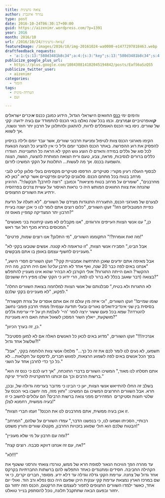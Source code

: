```yaml
---
title: צואה גרעינית
author: נמרוד איזנברג
type: post
date: 2016-10-24T06:30:17+00:00
guid: https://aizenimr.wordpress.com/?p=1391
year: 2016
month: 2016/10
url: /2016/10/24/צואה-גרעינית/
featureImage: /images/2016/10/img-20161024-wa0000-e1477297818463.webp
draftfeedback_requests:
  - 'a:1:{s:13:"580d3481b8c34";a:4:{s:3:"key";s:13:"580d3481b8c34";s:4:"time";s:10:"1477260417";s:7:"user_id";s:8:"91501967";s:7:"revoked";s:1:"1";}}'
publicize_google_plus_url:
  - https://plus.google.com/108430814102045194842/posts/EafS6aSzQS5
publicize_twitter_user:
  - aizenimr
categories:
  - הומור
tags:
  - הטרדה-מינית
  - זעם

---
```

<span lang="he-IL">והימים ימי <a href="/2016/10/21/%d7%a8%d7%a1%d7%99%d7%a1%d7%99%d7%9d-%d7%9e%d7%90%d7%99%d7%99%d7%a7%d7%95%d7%9f-2016/">כנס</a> החוואים הישראלי הגדול, הידוע כמובן ככנס <em><strong>א</strong></em>יכרים <em><strong>י</strong></em>שראלים <em><strong>ק</strong></em>ואופרטיביים <em><strong>ונ</strong></em>מרצים</span><span lang="en-US">. </span><span lang="he-IL">וכמו בכל שנה נאלצו באי הכנס להתמודד עם בעיה ידועה</span><span lang="en-US">: </span><span lang="he-IL">קקי של שוורים</span><span lang="en-US">. </span><span lang="he-IL">ניסו באי הכנס האומללים לדווח</span><span lang="en-US">, </span><span lang="he-IL">להתגונן ולהתלונן על חרבון יתר חוזר ונשנה</span><span lang="en-US">, </span><span lang="he-IL">אך לשווא</span><span lang="en-US">.</span>

<span lang="he-IL">הקימו מארגני הכנס צוות לטיפול ומניעת חרבוני שוורים, אשר עבד יומם ולילה בניסיון להפסיק את רוע ההפרשה</span><span lang="en-US">. </span><span lang="he-IL">באתר הכנס הוסבר יומם וליל כי אין להציע כל הצעה הנוגעת לכל סוג של גללים במידה והאדם לו הוצע גוש הקקי לא הראה כל התעניינות</span><span lang="en-US">. </span><span lang="he-IL">הוגדרו כללים ברורים לנסיבות</span><span lang="en-US">, </span><span lang="he-IL">מראה</span><span lang="en-US">, </span><span lang="he-IL">צבע</span><span lang="en-US">, </span><span lang="he-IL">טעם וריח הצואה המותרת להצעה</span><span lang="en-US">, </span><span lang="he-IL">הגשה</span><span lang="en-US">, </span><span lang="he-IL">הצגה והשמעה בכנס</span><span lang="en-US">. </span><span lang="he-IL">אך מה לעשות… התלונות על הקקי המשיכו לזרום</span><span lang="en-US">.</span>

<span lang="he-IL">לבסוף הועלה רעיון מקורי</span><span lang="en-US">: </span><span lang="he-IL">סטיקרים</span><span lang="en-US">. </span><span lang="he-IL">הודפסו סטיקרים מקסימים בעלי סלוגן קליט לגבי מרחב בטוח בכל מתחם הכנס</span><span lang="en-US">. </span><span lang="he-IL">סלוגנים קליטים ופרקטיים אשר קראו </span><span lang="en-US">"</span><span lang="he-IL">כאן לא מחרבנים</span><span lang="en-US">", "</span><span lang="he-IL">שומרים על מרחב בטוח מיציאות</span><span lang="en-US">" </span><span lang="he-IL">וכמובן</span><span lang="en-US">: "</span><span lang="he-IL">רוצה לחרבן</span><span lang="en-US">? </span><span lang="he-IL">תבקש</span><span lang="en-US">/</span><span lang="he-IL">י</span><span lang="en-US">!". </span><span lang="he-IL">ההיגיון שהנחה את צוות החוואים המותש היה כי נראות האיסור על עשיית צרכים בפרהסיה ירתיע את השוורים החצופים</span><span lang="en-US">.</span>

<span lang="he-IL">לצערם של מארגני הכנס</span><span lang="en-US">, </span><span lang="he-IL">התעוררה התנגדות מצידם של השוורים</span><span lang="en-US">. "</span><span lang="he-IL">לא תעלה על הדעת כפיית המטבוליזם הזו</span><span lang="en-US">!" </span><span lang="he-IL">זעקו השוורים</span><span lang="en-US">, "</span><span lang="he-IL">כלום רוצים אתם לומר לנו כי אכן ישנה בעיית חרבון יתר המצדיקה קמפיין מאוס זה</span><span lang="en-US">?"</span>

<span lang="en-US">"</span><span lang="he-IL">כן</span><span lang="en-US">," </span><span lang="he-IL">ענו אנשי הצוות העייפים והרוגזים</span><span lang="en-US">, "</span><span lang="he-IL">אנו מקבלים לא מעט קיתונות בכי מאנשים המכוסים בחרא מכף רגל ועד ראש</span><span lang="en-US">."</span>

<span lang="en-US">"</span><span lang="he-IL">מה זאת אומרת</span><span lang="en-US">?!" </span><span lang="he-IL">התקוממו השוורים</span><span lang="en-US">, "</span><span lang="he-IL">מי התלונן</span><span lang="en-US">? </span><span lang="he-IL">אנו רוצים שמות</span><span lang="en-US">, </span><span lang="he-IL">פרטים</span><span lang="en-US">!"</span>

<span lang="en-US">"</span><span lang="he-IL">אבל הבינו</span><span lang="en-US">," </span><span lang="he-IL">הסבירו אנשי הצוות</span><span lang="en-US">, "</span><span lang="he-IL">זו טראומה לא קטנה</span><span lang="en-US">. </span><span lang="he-IL">אנשים שטבעו בקקי לא מעוניינים לחשוף עצמם באופן בו אתם מבקשים</span><span lang="en-US">."</span>

<span lang="en-US">"</span><span lang="he-IL">אבל מאיפה אתם יודעים שאכן התרחשה אמבטיית קקי</span><span lang="en-US">?" </span><span lang="he-IL">זעקו השוורים חסרי הישע</span><span lang="en-US">, "</span><span lang="he-IL">אנחנו באים לפה כבר </span><span lang="en-US">20 </span><span lang="he-IL">שנה</span><span lang="en-US">, </span><span lang="he-IL">ואף אחד לא חרבן <em>עלינו</em></span><span lang="en-US">! </span><span lang="he-IL">ואם היה חרבון</span><span lang="en-US">, </span><span lang="he-IL">מה היה ההקשר</span><span lang="en-US">? </span><span lang="he-IL">האם הייתה התגרות</span><span lang="en-US">? </span><span lang="he-IL">אולי הקורבן לא הבהיר שהוא אינו מעוניין להתפלש בצואה </span><span lang="en-US">(</span><span lang="he-IL">דבר שאגב</span> <span lang="he-IL">בכלל לא ברור לנו למה</span><span lang="en-US">, </span><span lang="he-IL">הרי ידוע כי הקקי שלנו מפיץ ריח שושנים</span><span lang="en-US">)?"</span>

<span lang="en-US">"</span><span lang="he-IL">לא התגרות ולא בטיח</span><span lang="en-US">," </span><span lang="he-IL">סבלנותם של אנשי הצוות למלחמה בצואת השוורים החלה לפקוע</span><span lang="en-US">, "</span><span lang="he-IL">לא מעוניינים בקקי שלכם</span><span lang="en-US">."</span>

<span lang="en-US">"</span><span lang="he-IL">שומו שמיים</span><span lang="en-US">!" </span><span lang="he-IL">זעקו השוורים</span><span lang="en-US">, "</span><span lang="he-IL">וכי איזה מין עולם זה אם אתם אוסרים על צורת תקשורת בסיסית בין שני אינדיבידואלים נאורים ובעלי תודעה עצמית</span><span lang="en-US">! </span><span lang="he-IL">ממתי חרבון פומבי נחשב להטרדה</span><span lang="en-US">? </span><span lang="he-IL">שמא בכל פעם ששור ירצה לומר </span><span lang="en-US">'</span><span lang="he-IL">היי</span><span lang="en-US">' </span><span lang="he-IL">לעלמת חן על ידי ערימת גללים מושקעת</span><span lang="en-US">, </span><span lang="he-IL">ייאלץ השור המסכן לשאול אותה האם היא מעוניינת</span><span lang="en-US">?"</span>

<span lang="en-US">"</span><span lang="he-IL">כן</span><span lang="en-US">, </span><span lang="he-IL">זה בערך הכיוון</span><span lang="en-US">."</span>

<span lang="en-US">"</span><span lang="he-IL">אנרכיה</span><span lang="en-US">!!!" </span><span lang="he-IL">זעקו השוורים</span><span lang="en-US">, "</span><span lang="he-IL">מדוע באים לכאן כל האנשים האלה אם לא למען פסטיבל שלשול אחד גדול</span><span lang="en-US">?!"</span>

<span lang="en-US">"</span><span lang="he-IL">תשמעו</span><span lang="en-US">, </span><span lang="he-IL">לא נעים לנו לומר לכם את זה כל כך…</span><span lang="en-US">" </span><span lang="he-IL">מלמלו אנשי צוות הלוחמה בקקי</span><span lang="en-US">, "</span><span lang="he-IL">אבל בסך הכל אנשים באים לפה לשמוע הרצאות</span><span lang="en-US">, </span><span lang="he-IL">לפגוש חברים</span><span lang="en-US">, </span><span lang="he-IL">לדסקס על חקלאות… לא כל כך כדי לחרבן אחד על השני</span><span lang="en-US">."</span>

<span lang="en-US">"</span><span lang="he-IL">אתם תסלחו לנו מאוד</span><span lang="en-US">,</span><span lang="en-US">" </span><span lang="he-IL">המשיכו השוורים בדברי התוכחה</span><span lang="en-US">, "<span lang="he-IL">אך דעו לכם</span> </span><span lang="he-IL">כי כנס זה הוא ברשות הרבים וכך גם זכותנו הדמוקרטית להוריד יציקה.</span><span lang="en-US">"</span>

<span lang="he-IL">בשלב זה החלו להתייאש אנשי הצוות</span><span lang="en-US">, </span><span lang="he-IL">יען כי הבינו כי מדובר בערימה גדולה של</span><span lang="en-US">, </span><span lang="he-IL">ובכן</span><span lang="en-US">, </span><span lang="he-IL">חרא</span><span lang="en-US">. </span><span lang="he-IL">אבל השוורים החרוצים המשיכו גם המשיכו</span><span lang="en-US">: "</span><span lang="he-IL">וחוץ מזה</span><span lang="en-US">, </span><span lang="he-IL">מה יחשבו באי הכנס על שלטי חוצות וסטיקרים  המזהירים מפני צואה ברשות הרבים</span><span lang="en-US">? </span><span lang="he-IL">הם עלולים לחשוב כי זו בעיה ממשית</span><span lang="en-US">, </span><span lang="he-IL">רחמנא לצלן</span><span lang="en-US">!"</span>

<span lang="en-US">"</span><span lang="he-IL">זו אכן בעיה ממשית</span><span lang="en-US">, </span><span lang="he-IL">אתם מחרבנים לנו את הכנס</span><span lang="en-US">!" </span><span lang="he-IL">זעמו חברי הצוות</span><span lang="en-US">.</span>

<span lang="en-US">"</span><span lang="he-IL">רבותיי</span><span lang="en-US">, </span><span lang="he-IL">הסכיתו ושמעו לנו</span><span lang="en-US">, </span><span lang="he-IL">כי בנפשנו הדבר</span><span lang="en-US">," </span><span lang="he-IL">עמדו השוורים על שלהם</span><span lang="en-US">, "</span><span lang="he-IL">המרחב הבטוח שלכם הוא חולי שפוגע בזכויות החרבון</span><span lang="en-US">, </span><span lang="he-IL">מקטלג שוורים </span><span lang="he-IL">וחורץ משפט</span><span lang="en-US">!"</span>

<span lang="en-US">"</span><span lang="he-IL">ומה עם חרבון על מי שלא מעוניין</span><span lang="en-US">?"</span>

<span lang="en-US">"</span><span lang="he-IL">אה</span><span lang="en-US">, ע</span><span lang="he-IL">ם זה אנחנו דווקא סבבה</span><span lang="en-US">. </span><span lang="he-IL">רוצים קצת</span><span lang="en-US">?"</span>

<span lang="en-US">"</span><span lang="he-IL">לא</span><span lang="en-US">!!!"</span>

עד מהרה הפך הוויכוח הנאור לסופת חרא של ממש, טורנדו צואתי והרסני ששטף את הקהילה החביבה. חסידים ומתנגדים כאחד התפלשו להם ברשתות החברתיות בקרקס אחד גדול של צחנה. ערימת הקקי גדלה וגדלה עד דלא ידע. מסופר, חברים יקרים, כי אי שם במרכז הארץ נמצאת ערימת קקי ענקית היכן שפעם היה כנס נפלא ורב הוד. ואולי יום אחד, כאשר ילמדו השוורים החצופים לתפור לעצמם את הרקטום, הכנס הזה יחזור גם יחזור ובפעם הבאה שתתקבל תלונה, נוכל להסתפק בנייר טואלט.